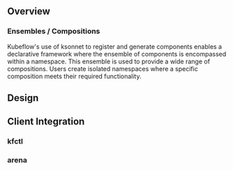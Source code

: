 ## Overview

### Ensembles / Compositions

Kubeflow's use of ksonnet to register and generate components enables a declarative framework 
where the ensemble of components is encompassed within a namespace. 
This ensemble is used to provide a wide range of compositions.
Users create isolated namespaces where a specific composition meets their required functionality. 

## Design

## Client Integration

### kfctl

### arena



